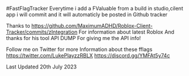 #FastFlagTracker
Everytime i add a FValuable  from a build in studio,cilent app i will commit and it will automaticly be posted in Github tracker 

Thanks to https://github.com/MaximumADHD/Roblox-Client-Tracker/commits/zIntegration For information about latest Roblox
And thanks for his tool API DUMP For giving me the API info!

Follow me on Twitter for more Information about these fflags
https://twitter.com/LukePlayzzRBLX
 https://discord.gg/YMFAt5y74c

 Last Updated 20th July 2023